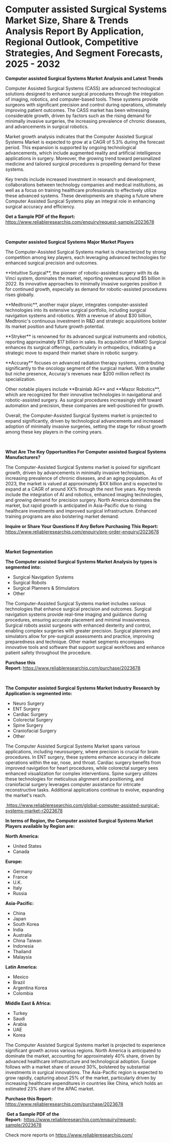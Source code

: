 <p><h1>Computer assisted Surgical Systems Market Size, Share & Trends Analysis Report By Application, Regional Outlook, Competitive Strategies, And Segment Forecasts, 2025 - 2032</h1></p><p><strong>Computer assisted Surgical Systems Market Analysis and Latest Trends</strong></p>
<p><p>Computer Assisted Surgical Systems (CASS) are advanced technological solutions designed to enhance surgical procedures through the integration of imaging, robotics, and computer-based tools. These systems provide surgeons with significant precision and control during operations, ultimately improving patient outcomes. The CASS market has been witnessing considerable growth, driven by factors such as the rising demand for minimally invasive surgeries, the increasing prevalence of chronic diseases, and advancements in surgical robotics.</p><p>Market growth analysis indicates that the Computer Assisted Surgical Systems Market is expected to grow at a CAGR of 5.3% during the forecast period. This expansion is supported by ongoing technological advancements, which include augmented reality and artificial intelligence applications in surgery. Moreover, the growing trend toward personalized medicine and tailored surgical procedures is propelling demand for these systems. </p><p>Key trends include increased investment in research and development, collaborations between technology companies and medical institutions, as well as a focus on training healthcare professionals to effectively utilize these advanced systems. These developments are shaping a future where Computer Assisted Surgical Systems play an integral role in enhancing surgical accuracy and efficiency.</p></p>
<p><strong>Get a Sample PDF of the Report:&nbsp;</strong> <a href="https://www.reliableresearchiq.com/enquiry/request-sample/2023678?utm_campaign=2629&utm_medium=2&utm_source=Github&utm_content=ia&utm_term=04032025&utm_id=computer-assisted-surgical-systems">https://www.reliableresearchiq.com/enquiry/request-sample/2023678</a></p>
<p>&nbsp;</p>
<p><strong>Computer assisted Surgical Systems Major Market Players</strong></p>
<p><p>The Computer-Assisted Surgical Systems market is characterized by strong competition among key players, each leveraging advanced technologies for enhanced surgical precision and outcomes. </p><p>**Intuitive Surgical**, the pioneer of robotic-assisted surgery with its da Vinci system, dominates the market, reporting revenues around $5 billion in 2022. Its innovative approaches to minimally invasive surgeries position it for continued growth, especially as demand for robotic-assisted procedures rises globally.</p><p>**Medtronic**, another major player, integrates computer-assisted technologies into its extensive surgical portfolio, including surgical navigation systems and robotics. With a revenue of about $30 billion, Medtronic's continuous investment in R&D and strategic acquisitions bolster its market position and future growth potential.</p><p>**Stryker** is renowned for its advanced surgical instruments and robotics, reporting approximately $17 billion in sales. Its acquisition of MAKO Surgical enhances its surgical offerings, particularly in orthopedics, indicating a strategic move to expand their market share in robotic surgery.</p><p>**Accuray** focuses on advanced radiation therapy systems, contributing significantly to the oncology segment of the surgical market. With a smaller but niche presence, Accuray's revenues near $200 million reflect its specialization.</p><p>Other notable players include **Brainlab AG** and **Mazor Robotics**, which are recognized for their innovative technologies in navigational and robotic-assisted surgery. As surgical procedures increasingly shift toward automation and precision, these companies are well-positioned for growth.</p><p>Overall, the Computer-Assisted Surgical Systems market is projected to expand significantly, driven by technological advancements and increased adoption of minimally invasive surgeries, setting the stage for robust growth among these key players in the coming years.</p></p>
<p>&nbsp;</p>
<p><strong>What Are The Key Opportunities For Computer assisted Surgical Systems Manufacturers?</strong></p>
<p><p>The Computer-Assisted Surgical Systems market is poised for significant growth, driven by advancements in minimally invasive techniques, increasing prevalence of chronic diseases, and an aging population. As of 2023, the market is valued at approximately $XX billion and is expected to expand at a CAGR of around XX% through the next five years. Key trends include the integration of AI and robotics, enhanced imaging technologies, and growing demand for precision surgery. North America dominates the market, but rapid growth is anticipated in Asia-Pacific due to rising healthcare investments and improved surgical infrastructure. Enhanced training programs are also bolstering market demand.</p></p>
<p><strong>Inquire or Share Your Questions If Any Before Purchasing This Report:</strong> <a href="https://www.reliableresearchiq.com/enquiry/pre-order-enquiry/2023678?utm_campaign=2629&utm_medium=2&utm_source=Github&utm_content=ia&utm_term=04032025&utm_id=computer-assisted-surgical-systems">https://www.reliableresearchiq.com/enquiry/pre-order-enquiry/2023678</a></p>
<p>&nbsp;</p>
<p><strong>Market Segmentation</strong></p>
<p><strong>The Computer assisted Surgical Systems Market Analysis by types is segmented into:</strong></p>
<p><ul><li>Surgical Navigation Systems</li><li>Surgical Robots</li><li>Surgical Planners & Stimulators</li><li>Other</li></ul></p>
<p><p>The Computer-Assisted Surgical Systems market includes various technologies that enhance surgical precision and outcomes. Surgical navigation systems provide real-time imaging and guidance during procedures, ensuring accurate placement and minimal invasiveness. Surgical robots assist surgeons with enhanced dexterity and control, enabling complex surgeries with greater precision. Surgical planners and simulators allow for pre-surgical assessments and practice, improving preparedness and technique. Other market segments encompass innovative tools and software that support surgical workflows and enhance patient safety throughout the procedure.</p></p>
<p><strong>Purchase this Report:&nbsp;</strong><a href="https://www.reliableresearchiq.com/purchase/2023678?utm_campaign=2629&utm_medium=2&utm_source=Github&utm_content=ia&utm_term=04032025&utm_id=computer-assisted-surgical-systems">https://www.reliableresearchiq.com/purchase/2023678</a></p>
<p>&nbsp;</p>
<p><strong>The Computer assisted Surgical Systems Market Industry Research by Application is segmented into:</strong></p>
<p><ul><li>Neuro Surgery</li><li>ENT Surgery</li><li>Cardiac Surgery</li><li>Colorectal Surgery</li><li>Spine Surgery</li><li>Craniofacial Surgery</li><li>Other</li></ul></p>
<p><p>The Computer Assisted Surgical Systems Market spans various applications, including neurosurgery, where precision is crucial for brain procedures. In ENT surgery, these systems enhance accuracy in delicate operations within the ear, nose, and throat. Cardiac surgery benefits from improved navigation for heart procedures, while colorectal surgery sees enhanced visualization for complex interventions. Spine surgery utilizes these technologies for meticulous alignment and positioning, and craniofacial surgery leverages computer assistance for intricate reconstructive tasks. Additional applications continue to evolve, expanding the market's reach.</p></p>
<p><a href="https://www.reliableresearchiq.com/global-computer-assisted-surgical-systems-market-r2023678?utm_campaign=2629&utm_medium=2&utm_source=Github&utm_content=ia&utm_term=04032025&utm_id=computer-assisted-surgical-systems">&nbsp;https://www.reliableresearchiq.com/global-computer-assisted-surgical-systems-market-r2023678</a></p>
<p><strong>In terms of Region, the Computer assisted Surgical Systems Market Players available by Region are:</strong></p>
<p>
    <p> <strong> North America: </strong>
        <ul>
            <li>United States</li>
            <li>Canada</li>
        </ul>
        </p> 
    <p> <strong> Europe: </strong>
        <ul>
            <li>Germany</li>
            <li>France</li>
            <li>U.K.</li>
            <li>Italy</li>
            <li>Russia</li>
        </ul>
        </p> 
    <p> <strong> Asia-Pacific: </strong>
        <ul>
            <li>China</li>
            <li>Japan</li>
            <li>South Korea</li>
            <li>India</li>
            <li>Australia</li>
            <li>China Taiwan</li>
            <li>Indonesia</li>
            <li>Thailand</li>
            <li>Malaysia</li>
        </ul>
        </p> 
    <p> <strong> Latin America: </strong>
        <ul>
            <li>Mexico</li>
            <li>Brazil</li>
            <li>Argentina Korea</li>
            <li>Colombia</li>
        </ul>
        </p> 
    <p> <strong> Middle East & Africa: </strong>
        <ul>
            <li>Turkey</li>
            <li>Saudi</li>
            <li>Arabia</li>
            <li>UAE</li>
            <li>Korea</li>
        </ul>
    </p>
    </p>
<p><p>The Computer Assisted Surgical Systems market is projected to experience significant growth across various regions. North America is anticipated to dominate the market, accounting for approximately 40% share, driven by advanced healthcare infrastructure and technological adoption. Europe follows with a market share of around 30%, bolstered by substantial investments in surgical innovations. The Asia-Pacific region is expected to grow rapidly, capturing about 25% of the market, particularly driven by increasing healthcare expenditures in countries like China, which holds an estimated 23% share of the APAC market.</p></p>
<p><strong>Purchase this Report: </strong><a href="https://www.reliableresearchiq.com/purchase/2023678?utm_campaign=2629&utm_medium=2&utm_source=Github&utm_content=ia&utm_term=04032025&utm_id=computer-assisted-surgical-systems">https://www.reliableresearchiq.com/purchase/2023678</a></p>
<p>&nbsp;<strong>Get a Sample PDF of the Report:&nbsp;&nbsp;</strong><a href="https://www.reliableresearchiq.com/enquiry/request-sample/2023678?utm_campaign=2629&utm_medium=2&utm_source=Github&utm_content=ia&utm_term=04032025&utm_id=computer-assisted-surgical-systems">https://www.reliableresearchiq.com/enquiry/request-sample/2023678</a></p>
<p><strong></strong></p>
<p>Check more reports on <a href="https://www.reliableresearchiq.com/?utm_campaign=2629&utm_medium=2&utm_source=Github&utm_content=ia&utm_term=04032025&utm_id=computer-assisted-surgical-systems">https://www.reliableresearchiq.com/</a></p>